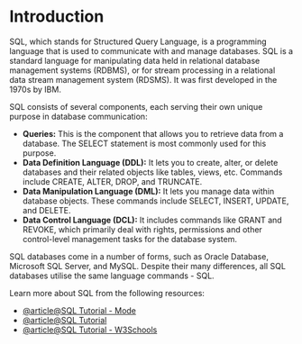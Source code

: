 # Introduction

SQL, which stands for Structured Query Language, is a programming language that is used to communicate with and manage databases. SQL is a standard language for manipulating data held in relational database management systems (RDBMS), or for stream processing in a relational data stream management system (RDSMS). It was first developed in the 1970s by IBM.

SQL consists of several components, each serving their own unique purpose in database communication:

- **Queries:** This is the component that allows you to retrieve data from a database. The SELECT statement is most commonly used for this purpose.
- **Data Definition Language (DDL):** It lets you to create, alter, or delete databases and their related objects like tables, views, etc. Commands include CREATE, ALTER, DROP, and TRUNCATE.
- **Data Manipulation Language (DML):** It lets you manage data within database objects. These commands include SELECT, INSERT, UPDATE, and DELETE.
- **Data Control Language (DCL):** It includes commands like GRANT and REVOKE, which primarily deal with rights, permissions and other control-level management tasks for the database system.

SQL databases come in a number of forms, such as Oracle Database, Microsoft SQL Server, and MySQL. Despite their many differences, all SQL databases utilise the same language commands - SQL.

Learn more about SQL from the following resources:

- [@article@SQL Tutorial - Mode](https://mode.com/sql-tutorial/)
- [@article@SQL Tutorial](https://www.sqltutorial.org/)
- [@article@SQL Tutorial - W3Schools](https://www.w3schools.com/sql/default.asp)
